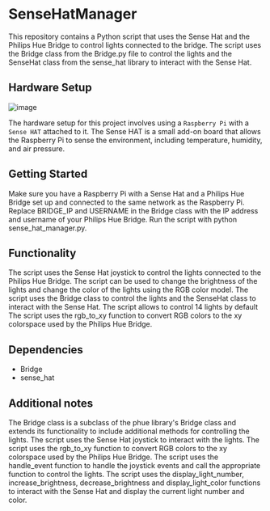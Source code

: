 # SenseHatManager
This repository contains a Python script that uses the Sense Hat and the Philips Hue Bridge to control lights connected to the bridge. The script uses the Bridge class from the Bridge.py file to control the lights and the SenseHat class from the sense_hat library to interact with the Sense Hat.

## Hardware Setup
![image](https://user-images.githubusercontent.com/88910492/207051605-f3dbafa1-f166-432c-afb0-702207988a7b.png)

The hardware setup for this project involves using a `Raspberry Pi` with a `Sense HAT` attached to it. The Sense HAT is a small add-on board that allows the Raspberry Pi to sense the environment, including temperature, humidity, and air pressure.

## Getting Started
Make sure you have a Raspberry Pi with a Sense Hat and a Philips Hue Bridge set up and connected to the same network as the Raspberry Pi.
Replace BRIDGE_IP and USERNAME in the Bridge class with the IP address and username of your Philips Hue Bridge.
Run the script with python sense_hat_manager.py.

## Functionality
The script uses the Sense Hat joystick to control the lights connected to the Philips Hue Bridge.
The script can be used to change the brightness of the lights and change the color of the lights using the RGB color model.
The script uses the Bridge class to control the lights and the SenseHat class to interact with the Sense Hat.
The script allows to control 14 lights by default
The script uses the rgb_to_xy function to convert RGB colors to the xy colorspace used by the Philips Hue Bridge.

## Dependencies
- Bridge
- sense_hat

## Additional notes
The Bridge class is a subclass of the phue library's Bridge class and extends its functionality to include additional methods for controlling the lights.
The script uses the Sense Hat joystick to interact with the lights.
The script uses the rgb_to_xy function to convert RGB colors to the xy colorspace used by the Philips Hue Bridge.
The script uses the handle_event function to handle the joystick events and call the appropriate function to control the lights.
The script uses the display_light_number, increase_brightness, decrease_brightness and display_light_color functions to interact with the Sense Hat and display the current light number and color.
